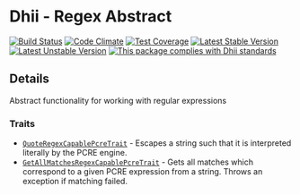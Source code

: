 # Dhii - Regex Abstract

[![Build Status](https://travis-ci.org/dhii/regex-abstract.svg?branch=develop)](https://travis-ci.org/Dhii/regex-abstract)
[![Code Climate](https://codeclimate.com/github/Dhii/regex-abstract/badges/gpa.svg)](https://codeclimate.com/github/Dhii/regex-abstract)
[![Test Coverage](https://codeclimate.com/github/Dhii/regex-abstract/badges/coverage.svg)](https://codeclimate.com/github/Dhii/regex-abstract/coverage)
[![Latest Stable Version](https://poser.pugx.org/dhii/regex-abstract/version)](https://packagist.org/packages/dhii/regex-abstract)
[![Latest Unstable Version](https://poser.pugx.org/dhii/regex-abstract/v/unstable)](https://packagist.org/packages/dhii/regex-abstract)
[![This package complies with Dhii standards](https://img.shields.io/badge/Dhii-Compliant-green.svg?style=flat-square)][Dhii]

## Details
Abstract functionality for working with regular expressions

### Traits
- [`QuoteRegexCapablePcreTrait`] - Escapes a string such that it is interpreted literally by the PCRE engine.
- [`GetAllMatchesRegexCapablePcreTrait`] - Gets all matches which correspond to a given PCRE expression from a string.
Throws an exception if matching failed.


[Dhii]: https://github.com/Dhii/dhii

[`QuoteRegexCapablePcreTrait`]:                     src/QuoteRegexCapablePcreTrait.php
[`GetAllMatchesRegexCapablePcreTrait`]:             src/GetAllMatchesRegexCapablePcreTrait.php
